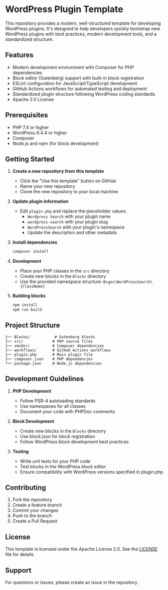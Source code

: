 # WordPress Plugin Template

This repository provides a modern, well-structured template for developing WordPress plugins. It's designed to help developers quickly bootstrap new WordPress plugins with best practices, modern development tools, and a standardized structure.

## Features

- Modern development environment with Composer for PHP dependencies
- Block editor (Gutenberg) support with built-in block registration
- ESLint configuration for JavaScript/TypeScript development
- GitHub Actions workflows for automated testing and deployment
- Standardized plugin structure following WordPress coding standards
- Apache 2.0 License

## Prerequisites

- PHP 7.4 or higher
- WordPress 6.4.4 or higher
- Composer
- Node.js and npm (for block development)

## Getting Started

1. **Create a new repository from this template**
   - Click the "Use this template" button on GitHub
   - Name your new repository
   - Clone the new repository to your local machine

2. **Update plugin information**
   - Edit `plugin.php` and replace the placeholder values:
     - `Wordpress Search` with your plugin name
     - `wordpress-search` with your plugin slug
     - `WordPressSearch` with your plugin's namespace
     - Update the description and other metadata

3. **Install dependencies**
   ```bash
   composer install
   ```

4. **Development**
   - Place your PHP classes in the `src` directory
   - Create new blocks in the `Blocks` directory
   - Use the provided namespace structure: `Bcgov\WordPressSearch\{ClassName}`

5. **Building blocks**
   ```bash
   npm install
   npm run build
   ```

## Project Structure

```
├── Blocks/           # Gutenberg blocks
├── src/             # PHP source files
├── vendor/          # Composer dependencies
├── workflows/       # GitHub Actions workflows
├── plugin.php       # Main plugin file
├── composer.json    # PHP dependencies
└── package.json     # Node.js dependencies
```

## Development Guidelines

1. **PHP Development**
   - Follow PSR-4 autoloading standards
   - Use namespaces for all classes
   - Document your code with PHPDoc comments

2. **Block Development**
   - Create new blocks in the `Blocks` directory
   - Use block.json for block registration
   - Follow WordPress block development best practices

3. **Testing**
   - Write unit tests for your PHP code
   - Test blocks in the WordPress block editor
   - Ensure compatibility with WordPress versions specified in plugin.php

## Contributing

1. Fork the repository
2. Create a feature branch
3. Commit your changes
4. Push to the branch
5. Create a Pull Request

## License

This template is licensed under the Apache License 2.0. See the [LICENSE](LICENSE) file for details.

## Support

For questions or issues, please create an issue in the repository.
